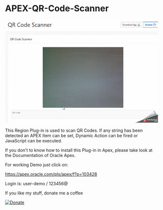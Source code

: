  # APEX-QR-Code-Scanner

![Screenshot](https://github.com/RonnyWeiss/APEX-QR-Code-Scanner/blob/master/screenshot.gif?raw=true)

This Region Plug-in is used to scan QR Codes. If any string has been detected an APEX Item can be set, Dynamic Action can be fired or JavaScript can be executed.

If you don't to know how to install this Plug-in in Apex, please take look at the Documentation of Oracle Apex.

For working Demo just click on:

https://apex.oracle.com/pls/apex/f?p=103428

Login is: user-demo / 123456@

If you like my stuff, donate me a coffee

[![Donate](https://img.shields.io/badge/Donate-PayPal-green.svg)](https://www.paypal.me/RonnyW1)